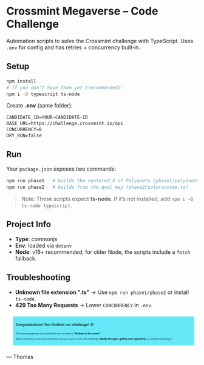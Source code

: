 # Crossmint Megaverse – Code Challenge

Automation scripts to solve the Crossmint challenge with TypeScript. Uses `.env` for config and has retries + concurrency built‑in.

## Setup

```bash
npm install
# If you don't have them yet (recommended):
npm i -D typescript ts-node
```

Create **.env** (same folder):

```env
CANDIDATE_ID=YOUR-CANDIDATE-ID
BASE_URL=https://challenge.crossmint.io/api
CONCURRENCY=8
DRY_RUN=false
```

## Run

Your `package.json` exposes two commands:

```bash
npm run phase1   # builds the centered X of Polyanets (phase1/polyanets.ts)
npm run phase2   # builds from the goal map (phase2/solorsystem.ts)
```

> Note: These scripts expect **ts-node**. If it’s not installed, add `npm i -D ts-node typescript`.

## Project Info

* **Type**: commonjs
* **Env**: loaded via `dotenv`
* **Node**: v18+ recommended; for older Node, the scripts include a `fetch` fallback.

## Troubleshooting

* **Unknown file extension ".ts"** → Use `npm run phase1/phase2` or install `ts-node`.
* **429 Too Many Requests** → Lower `CONCURRENCY` in `.env`.

![Demo screenshot](screenshot.png)


— Thomas
